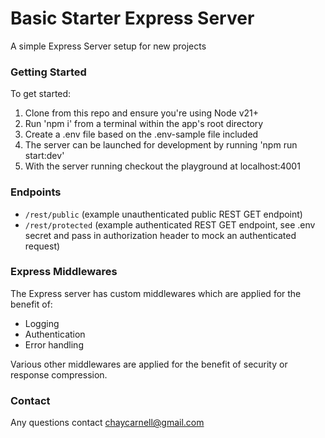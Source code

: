 # Basic Starter Express Server

A simple Express Server setup for new projects

### Getting Started

To get started:

1. Clone from this repo and ensure you're using Node v21+
2. Run 'npm i' from a terminal within the app's root directory
3. Create a .env file based on the .env-sample file included
4. The server can be launched for development by running 'npm run start:dev'
5. With the server running checkout the playground at localhost:4001

### Endpoints

- `/rest/public` (example unauthenticated public REST GET endpoint)
- `/rest/protected` (example authenticated REST GET endpoint, see .env secret and pass in authorization header to mock an authenticated request)

### Express Middlewares

The Express server has custom middlewares which are applied for the benefit of:

- Logging
- Authentication
- Error handling

Various other middlewares are applied for the benefit of security or response compression.

### Contact

Any questions contact chaycarnell@gmail.com
